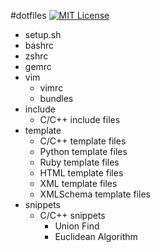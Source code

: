 #dotfiles
[![MIT License](http://img.shields.io/badge/license-MIT-blue.svg?style=flat)](LICENSE)


- setup.sh
- bashrc
- zshrc
- gemrc
- vim
  * vimrc
  * bundles
- include
  * C/C++ include files
- template
  * C/C++ template files
  * Python template files
  * Ruby template files
  * HTML template files
  * XML template files
  * XMLSchema template files
- snippets
  * C/C++ snippets
    * Union Find
    * Euclidean Algorithm
